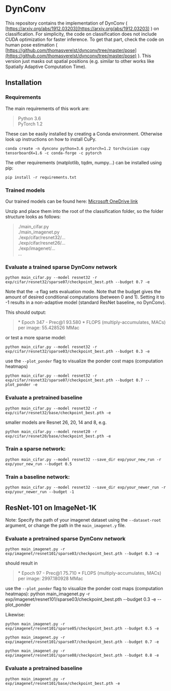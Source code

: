 # DynConv

This repository contains the implementation of DynConv ( [https://arxiv.org/abs/1912.03203](https://arxiv.org/abs/1912.03203) ) on classification. For simplicity, the code on classification does not include CUDA optimization for faster inference. To get that part, check the code on human pose estimation ( [https://github.com/thomasverelst/dynconv/tree/master/pose](https://github.com/thomasverelst/dynconv/tree/master/pose) ). This version just masks out spatial positions (e.g. similar to other works like Spatially Adaptive Computation Time).



## Installation
### Requirements
The main requirements of this work are:
> Python 3.6  
> PyTorch 1.2  

These can be easily installed by creating a Conda environment. Otherwise look up instructions on how to install CuPy.

    conda create -n dynconv python=3.6 pytorch=1.2 torchvision cupy tensorboardX=1.6 -c conda-forge -c pytorch
The other requirements (matplotlib, tqdm, numpy...) can be installed using pip:

    pip install -r requirements.txt

### Trained models
Our trained models can be found here: [Microsoft OneDrive link](https://1drv.ms/u/s!ApImBF1PK3gnjoocGrSm908HR9-xuw?e=BWkRZF)

Unzip and place them into the root of the classification folder, so the folder structure looks as follows:
> ./main_cifar.py  
> ./main_imagenet.py  
> ./exp/cifar/resnet32/...  
> ./exp/cifar/resnet26/...  
> ./exp/imagenet/...  
> ...  


### Evaluate a trained sparse DynConv network

    python main_cifar.py --model resnet32 -r exp/cifar/resnet32/sparse07/checkpoint_best.pth --budget 0.7 -e

Note that the `-e` flag sets evaluation mode. Note that the budget gives the amount of desired conditional computations (between 0 and 1). Setting it to -1 results in a non-adaptive model (standard ResNet baseline, no DynConv).

This should output:
>\* Epoch 347 - Prec@1 93.580
>\* FLOPS (multiply-accumulates, MACs) per image:  55.428526 MMac

or test a more sparse model:

    python main_cifar.py --model resnet32 -r exp/cifar/resnet32/sparse03/checkpoint_best.pth --budget 0.3 -e

use the `--plot_ponder` flag to visualize the ponder cost maps (computation heatmaps)

    python main_cifar.py --model resnet32 -r exp/cifar/resnet32/sparse07/checkpoint_best.pth --budget 0.7 --plot_ponder -e


### Evaluate a pretrained baseline

    python main_cifar.py --model resnet32 -r exp/cifar/resnet32/base/checkpoint_best.pth -e

smaller models are Resnet 26, 20, 14 and 8, e.g.
    
    python main_cifar.py --model resnet20 -r exp/cifar/resnet20/base/checkpoint_best.pth -e

### Train a sparse network:

    python main_cifar.py --model resnet32 --save_dir exp/your_new_run -r exp/your_new_run --budget 0.5

### Train a baseline network:

    python main_cifar.py --model resnet32 --save_dir exp/your_newer_run -r exp/your_newer_run --budget -1



## ResNet-101 on ImageNet-1K

Note: Specify the path of your imagenet dataset using the `--dataset-root` argument, or change the path in the `main_imagenet.y` file. 

### Evaluate a pretrained sparse DynConv network

    python main_imagenet.py -r exp/imagenet/resnet101/sparse03/checkpoint_best.pth --budget 0.3 -e
    
should result in 

>\* Epoch 97 - Prec@1 75.710
>\* FLOPS (multiply-accumulates, MACs) per image:  2997.180928 MMac

use the `--plot_ponder` flag to visualize the ponder cost maps (computation heatmaps):
    python main_imagenet.py -r exp/imagenet/resnet101/sparse03/checkpoint_best.pth --budget 0.3 -e --plot_ponder


Likewise:

    python main_imagenet.py -r exp/imagenet/resnet101/sparse05/checkpoint_best.pth --budget 0.5 -e    

    python main_imagenet.py -r exp/imagenet/resnet101/sparse07/checkpoint_best.pth --budget 0.7 -e

    python main_imagenet.py -r exp/imagenet/resnet101/sparse08/checkpoint_best.pth --budget 0.8 -e



### Evaluate a pretrained baseline

    python main_imagenet.py -r exp/imagenet/resnet101/base/checkpoint_best.pth -e
